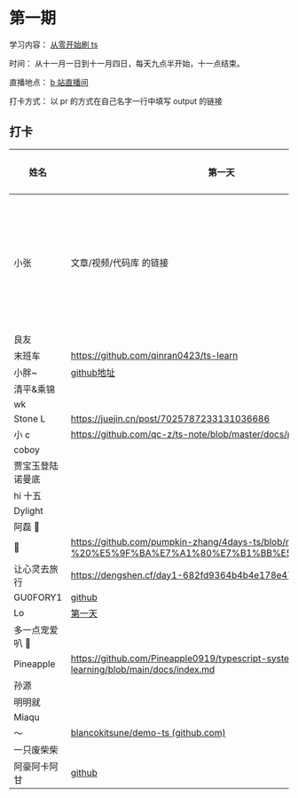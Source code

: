 # 第一期

学习内容： [从零开始刷 ts](https://www.typescriptlang.org/docs/handbook/intro.html)

时间： 从十一月一日到十一月四日，每天九点半开始，十一点结束。

直播地点： [b 站直播间](http://live.bilibili.com/21877310)

打卡方式： 以 pr 的方式在自己名字一行中填写 output 的链接

## 打卡


| 姓名             | 第一天               | 第二天           | 第三天           |
| ---------------- | ----------------------- | ----------------------- | ----------------------- |
| 小张             | 文章/视频/代码库 的链接 | 文章/视频/代码库 的链接 | 文章/视频/代码库 的链接 |
| 良友             |                         |                         |                         |
| 末班车           | https://github.com/qinran0423/ts-learn                         |                         |                         |
| 小胖~            | [github地址](https://github.com/bigfatDone/tips/tree/master/typeScript/01)  |                         |                         |
| 清平&乘锦        |                         |                         |                         |
| wk               |                         |                         |                         |
| Stone L          |https://juejin.cn/post/7025787233131036686  |                         |                         |
| 小 c             |https://github.com/qc-z/ts-note/blob/master/docs/note1.md                         |                         |                         |
| coboy            |                         |                         |                         |
| 贾宝玉登陆诺曼底 |                         |                         |                         |
| hi 十五          |                         |                         |                         |
| Dylight          |                         |                         |                         |
| 阿磊 🤫          |                         |                         |                         |
| 🎃               | https://github.com/pumpkin-zhang/4days-ts/blob/main/day01%20-%20%E5%9F%BA%E7%A1%80%E7%B1%BB%E5%9E%8B/day1.md                        |                         |                         |
| 让心灵去旅行     |  https://dengshen.cf/day1-682fd9364b4b4e178e476d2fccb81290                       |                         |                         |
| GU0FORY1         | [github](https://github.com/GU0FORY1/Bet)      |                         |                         |
| Lo               | [第一天](https://github.com/LoTwT/ts-study-in-four-days/blob/master/day01/day01.md)                        |                         |                         |
| 多一点宠爱叭 🤗  |                         |                         |                         |
| Pineapple        | https://github.com/Pineapple0919/typescript-systematic-learning/blob/main/docs/index.md |                         |                         |
| 孙源             |                         |                         |                         |
| 明明就           |                         |                         |                         |
| Miaqu            |                         |                         |                         |
| ～               |  [blancokitsune/demo-ts (github.com)](https://github.com/blancokitsune/demo-ts)                       |                         |                         |
| 一只废柴柴        |                         |                         |                         |
| 阿豪阿卡阿甘 | [github](https://github.com/yd160513/learn-ts) | | |
